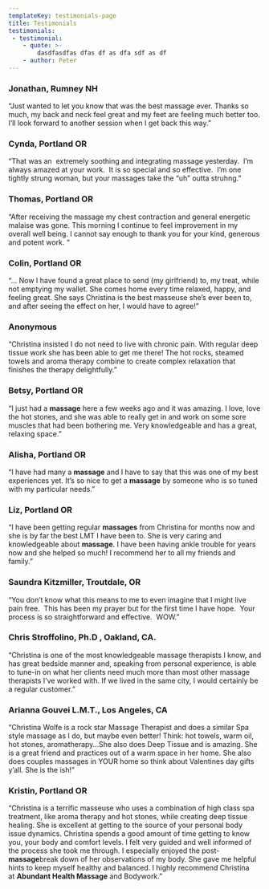 ```yaml
---
templateKey: testimonials-page
title: Testimonials
testimonials:
 - testimonial:
    - quote: >-
        dasdfasdfas dfas df as dfa sdf as df
    - author: Peter
---
```

### Jonathan, Rumney NH

“Just wanted to let you know that was the best massage ever. Thanks so much, my back and neck feel great and my feet are feeling much better too. I’ll look forward to another session when I get back this way.”

### Cynda, Portland OR

“That was an  extremely soothing and integrating massage yesterday.  I’m always amazed at your work.  It is so special and so effective.  I’m one tightly strung woman, but your massages take the “uh” outta struhng.”

### Thomas, Portland OR

“After receiving the massage my chest contraction and general energetic malaise was gone. This morning I continue to feel improvement in my overall well being. I cannot say enough to thank you for your kind, generous and potent work. “

### Colin, Portland OR

“… Now I have found a great place to send (my girlfriend) to, my treat, while not emptying my wallet. She comes home every time relaxed, happy, and feeling great. She says Christina is the best masseuse she’s ever been to, and after seeing the effect on her, I would have to agree!”

### Anonymous

“Christina insisted I do not need to live with chronic pain. With regular deep tissue work she has been able to get me there! The hot rocks, steamed towels and aroma therapy combine to create complex relaxation that finishes the therapy delightfully.”

### Betsy, Portland OR

“I just had a **massage** here a few weeks ago and it was amazing. I love, love the hot stones, and she was able to really get in and work on some sore muscles that had been bothering me. Very knowledgeable and has a great, relaxing space.”

### Alisha, Portland OR

“I have had many a **massage** and I have to say that this was one of my best experiences yet. It’s so nice to get a **massage** by someone who is so tuned with my particular needs.”

### Liz, Portland OR

“I have been getting regular **massages** from Christina for months now and she is by far the best LMT I have been to. She is very caring and knowledgeable about **massage**. I have been having ankle trouble for years now and she helped so much! I recommend her to all my friends and family.”

### Saundra Kitzmiller, Troutdale, OR

“You don’t know what this means to me to even imagine that I might live pain free.  This has been my prayer but for the first time I have hope.  Your process is so straightforward and effective.  WOW.”

### Chris Stroffolino, Ph.D , Oakland, CA.

“Christina is one of the most knowledgeable massage therapists I know, and has great bedside manner and, speaking from personal experience, is able to tune-in on what her clients need much more than most other massage therapists I’ve worked with. If we lived in the same city, I would certainly be a regular customer.”

### Arianna Gouvei L.M.T., Los Angeles, CA

“Christina Wolfe is a rock star Massage Therapist and does a similar Spa style massage as I do, but maybe even better! Think: hot towels, warm oil, hot stones, aromatherapy…She also does Deep Tissue and is amazing. She is a great friend and practices out of a warm space in her home. She also does couples massages in YOUR home so think about Valentines day gifts y’all. She is the ish!”

### Kristin, Portland OR

“Christina is a terrific masseuse who uses a combination of high class spa treatment, like aroma therapy and hot stones, while creating deep tissue healing. She is excellent at getting to the source of your personal body issue dynamics. Christina spends a good amount of time getting to know you, your body and comfort levels. I felt very guided and well informed of the process she took me through. I especially enjoyed the post-**massage**break down of her observations of my body. She gave me helpful hints to keep myself healthy and balanced. I highly recommend Christina at **Abundant Health Massage** and Bodywork.”
